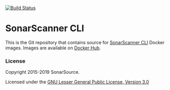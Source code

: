 [![Build Status](https://travis-ci.org/SonarSource/sonar-scanner-cli-docker.svg?branch=master)](https://travis-ci.org/SonarSource/sonar-scanner-cli-docker)

# SonarScanner CLI 

This is the Git repository that contains source for [SonarScanner CLI](https://github.com/SonarSource/sonar-scanner-cli) Docker images. 
Images are available on [Docker Hub](https://hub.docker.com/r/sonarsource/sonar-scanner-cli).

### License

Copyright 2015-2019 SonarSource.

Licensed under the [GNU Lesser General Public License, Version 3.0](http://www.gnu.org/licenses/lgpl.txt)
